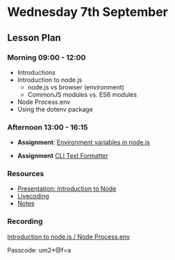 # Wednesday 7th September

## Lesson Plan

### Morning 09:00 - 12:00

+ Introductions
+ Introduction to node.js
    + node.js vs browser (environment)
    + CommonJS modules vs. ES6 modules
+ Node Process.env
+ Using the dotenv package

### Afternoon 13:00 - 16:15

+ **Assignment**: [Environment variables in node.js](https://github.com/FrancoSpeziali/node-environment-variables)

+ **Assignment** [CLI Text Formatter](https://github.com/DigitalCareerInstitute/Node-FormattingCLI)

### Resources

- [Presentation: Introduction to Node](https://docs.google.com/presentation/d/1p6fMz1IyM6Zz_MNS1sREDj7lkez0G-KNHaCAEhds_SI/edit?usp=sharing)
- [Livecoding](https://github.com/FbW-WD21-E11/livecoding-dotenv)
- [Notes](./07%20September_Notes.md)

### Recording

[Introduction to node.js / Node Process.env](https://us02web.zoom.us/rec/share/uIOPaE13_hqkY1oIeUyR7PBXXKtq4HVLHxCsvFrkO_nKeLZPAPaijC9wJTlrt8oA.z2tlpCr5idH-zeFg)

Passcode: um2*@f=a
